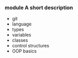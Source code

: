 ### module A short description

- git
- language
- types
- variables
- classes
- control structures
- OOP basics